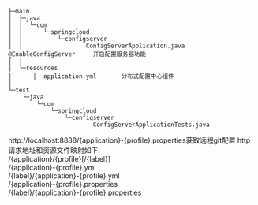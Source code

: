     ├─main
    │  ├─java
    │  │  └─com
    │  │      └─springcloud
    │  │          └─configserver
    │  │                  ConfigServerApplication.java      @EnableConfigServer     开启配置服务器功能
    │  │
    │  └─resources
    │      │  application.yml       分布式配置中心组件
    │
    └─test
        └─java
            └─com
                └─springcloud
                    └─configserver
                            ConfigServerApplicationTests.java

http://localhost:8888/{application}-{profile}.properties获取远程git配置
http请求地址和资源文件映射如下:  
/{application}/{profile}[/{label}]  
/{application}-{profile}.yml    
/{label}/{application}-{profile}.yml    
/{application}-{profile}.properties     
/{label}/{application}-{profile}.properties     